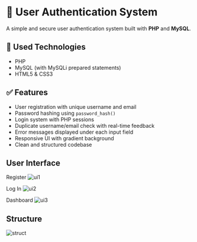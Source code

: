 # 🔐 User Authentication System

A simple and secure user authentication system built with **PHP** and **MySQL**.

## 🧰 Used Technologies

- PHP
- MySQL (with MySQLi prepared statements)
- HTML5 & CSS3

## ✅ Features

- User registration with unique username and email
- Password hashing using `password_hash()`
- Login system with PHP sessions
- Duplicate username/email check with real-time feedback
- Error messages displayed under each input field
- Responsive UI with gradient background
- Clean and structured codebase

## User Interface
Register
![ui1](https://github.com/user-attachments/assets/27ad523c-2ba7-4c7d-a1c2-4d04a0bcecc8)

Log In
![ui2](https://github.com/user-attachments/assets/f19b024a-1f2d-4d4e-a484-979f55a2fa9c)

Dashboard
![ui3](https://github.com/user-attachments/assets/76a7df28-9cc7-42e6-b7ef-6a7e8e97fe7b)

## Structure
![struct](https://github.com/user-attachments/assets/855205ac-95f4-4589-b287-61bdbba284b5)

